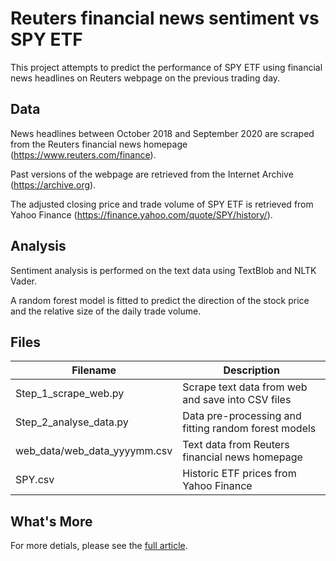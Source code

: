 # Reuters financial news sentiment vs SPY ETF

This project attempts to predict the performance of SPY ETF using financial news headlines on Reuters webpage on the previous trading day.

## Data
News headlines between October 2018 and September 2020 are scraped from the Reuters financial news homepage (https://www.reuters.com/finance).

Past versions of the webpage are retrieved from the Internet Archive (https://archive.org).

The adjusted closing price and trade volume of SPY ETF is retrieved from Yahoo Finance (https://finance.yahoo.com/quote/SPY/history/).


## Analysis
Sentiment analysis is performed on the text data using TextBlob and NLTK Vader. 

A random forest model is fitted to predict the direction of the stock price and the relative size of the daily trade volume.


## Files

|     Filename                        |     Description                                               |
|-------------------------------------|---------------------------------------------------------------|
|     Step_1_scrape_web.py            |     Scrape text data from web and save into   CSV files       |
|     Step_2_analyse_data.py          |     Data pre-processing and fitting random   forest models    |
|     web_data/web_data_yyyymm.csv    |     Text data from Reuters financial news   homepage          |
|     SPY.csv                         |     Historic ETF prices from Yahoo Finance                    |

## What's More

For more detials, please see the [full article](./Report_2.pdf).

